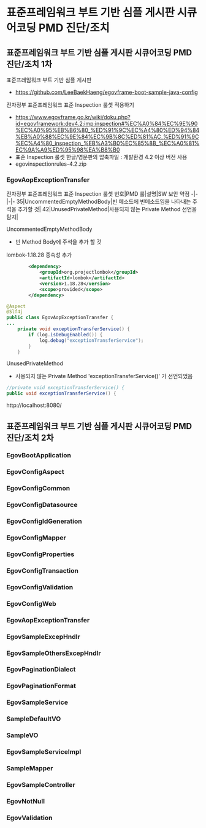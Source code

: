 # 표준프레임워크 부트 기반 심플 게시판 시큐어코딩 PMD 진단/조치

## 표준프레임워크 부트 기반 심플 게시판 시큐어코딩 PMD 진단/조치 1차

표준프레임워크 부트 기반 심플 게시판
- https://github.com/LeeBaekHaeng/egovframe-boot-sample-java-config

전자정부 표준프레임워크 표준 Inspection 룰셋 적용하기
- https://www.egovframe.go.kr/wiki/doku.php?id=egovframework:dev4.2:imp:inspection#%EC%A0%84%EC%9E%90%EC%A0%95%EB%B6%80_%ED%91%9C%EC%A4%80%ED%94%84%EB%A0%88%EC%9E%84%EC%9B%8C%ED%81%AC_%ED%91%9C%EC%A4%80_inspection_%EB%A3%B0%EC%85%8B_%EC%A0%81%EC%9A%A9%ED%95%98%EA%B8%B0
- 표준 Inspection 룰셋 한글/영문판의 압축파일 : 개발환경 4.2 이상 버전 사용
- egovinspectionrules-4.2.zip

### EgovAopExceptionTransfer

전자정부 표준프레임워크 표준 Inspection 룰셋
번호|PMD 룰|설명|SW 보안 약점
-|-|-|-
35|UncommentedEmptyMethodBody|빈 메소드에 빈메소드임을 나타내는 주석을 추가할 것|
42|UnusedPrivateMethod|사용되지 않는 Private Method 선언을 탐지|

UncommentedEmptyMethodBody
- 빈 Method Body에 주석을 추가 할 것

lombok-1.18.28 종속성 추가
```xml
		<dependency>
			<groupId>org.projectlombok</groupId>
			<artifactId>lombok</artifactId>
			<version>1.18.28</version>
			<scope>provided</scope>
		</dependency>
```

```java
@Aspect
@Slf4j
public class EgovAopExceptionTransfer {
...
	private void exceptionTransferService() {
		if (log.isDebugEnabled()) {
			log.debug("exceptionTransferService");
		}
	}
```

UnusedPrivateMethod
- 사용되지 않는 Private Method 'exceptionTransferService()' 가 선언되었음

```java
//private void exceptionTransferService() {
public void exceptionTransferService() {
```

http://localhost:8080/

## 표준프레임워크 부트 기반 심플 게시판 시큐어코딩 PMD 진단/조치 2차

### EgovBootApplication

### EgovConfigAspect

### EgovConfigCommon

### EgovConfigDatasource

### EgovConfigIdGeneration

### EgovConfigMapper

### EgovConfigProperties

### EgovConfigTransaction

### EgovConfigValidation

### EgovConfigWeb

### EgovAopExceptionTransfer

### EgovSampleExcepHndlr

### EgovSampleOthersExcepHndlr

### EgovPaginationDialect

### EgovPaginationFormat

### EgovSampleService

### SampleDefaultVO

### SampleVO

### EgovSampleServiceImpl

### SampleMapper

### EgovSampleController

### EgovNotNull

### EgovValidation

